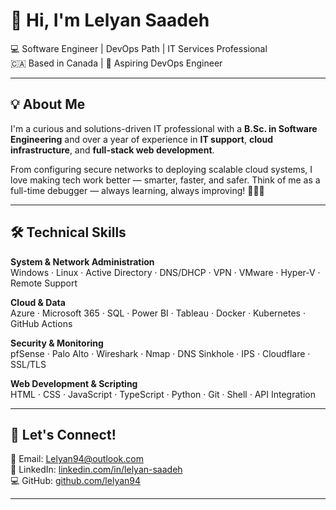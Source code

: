 # 👋 Hi, I'm Lelyan Saadeh

💻 Software Engineer | DevOps Path | IT Services Professional  
    🇨🇦 Based in Canada | 🚀 Aspiring DevOps Engineer  

---

## 💡 About Me

I'm a curious and solutions-driven IT professional with a **B.Sc. in Software Engineering** and over a year of experience in **IT support**, **cloud infrastructure**, and **full-stack web development**.

From configuring secure networks to deploying scalable cloud systems, I love making tech work better — smarter, faster, and safer. Think of me as a full-time debugger — always learning, always improving! 👩‍💻🔧

---

## 🛠️ Technical Skills

**System & Network Administration**  
Windows · Linux · Active Directory · DNS/DHCP · VPN · VMware · Hyper-V · Remote Support  

**Cloud & Data**  
Azure · Microsoft 365 · SQL · Power BI · Tableau · Docker · Kubernetes · GitHub Actions  

**Security & Monitoring**  
pfSense · Palo Alto · Wireshark · Nmap · DNS Sinkhole · IPS · Cloudflare · SSL/TLS  

**Web Development & Scripting**  
HTML · CSS · JavaScript · TypeScript · Python · Git · Shell · API Integration  

---


## 🤝 Let's Connect!

📧 Email: [Lelyan94@outlook.com](mailto:Lelyan94@outlook.com)  
🔗 LinkedIn: [linkedin.com/in/lelyan-saadeh](www.linkedin.com/in/lelyan-saadeh-5772122a8)  
💻 GitHub: [github.com/lelyan94](https://github.com/lelyan94)

---



<!--
**lelyan94/lelyan94** is a ✨ _special_ ✨ repository because its `README.md` (this file) appears on your GitHub profile.

Here are some ideas to get you started:

- 🔭 I’m currently working on ...
- 🌱 I’m currently learning ...
- 👯 I’m looking to collaborate on ...
- 🤔 I’m looking for help with ...
- 💬 Ask me about ...
- 📫 How to reach me: ...
- 😄 Pronouns: ...
- ⚡ Fun fact: ...
-->
